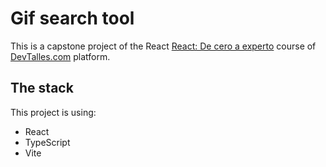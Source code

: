 # Gif search tool
This is a capstone project of the React [React: De cero a experto](https://cursos.devtalles.com/courses/take/react-de-cero) course of [DevTalles.com](https://devtalles.com) platform.

## The stack
This project is using:
- React
- TypeScript
- Vite
